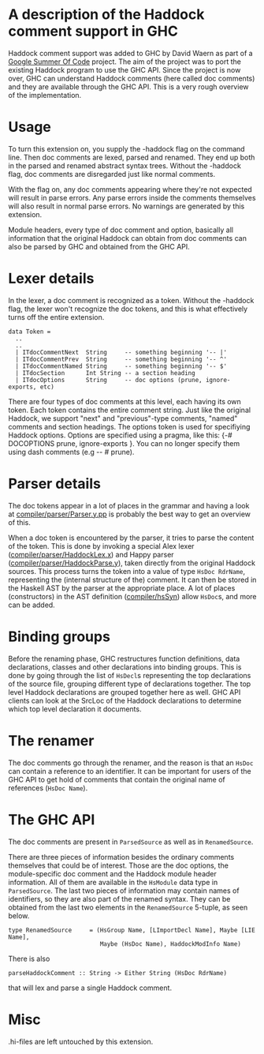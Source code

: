 # A description of the Haddock comment support in GHC


Haddock comment support was added to GHC by David Waern as part of a [ Google Summer Of Code](http://code.google.com/soc) project. The aim of the project was to  port the existing Haddock program to use the GHC API. Since the project is now over, GHC can understand Haddock comments (here called doc comments) and they are available through the GHC API. This is a very rough overview of the implementation.

# Usage


To turn this extension on, you supply the -haddock flag on the command line. Then doc comments are lexed, parsed and renamed. They end up both in the parsed and renamed abstract syntax trees. Without the -haddock flag, doc comments are disregarded just like normal comments. 


With the flag on, any doc comments appearing where they're not expected will result in parse errors. Any parse errors inside the comments themselves will also result in normal parse errors. No warnings are generated by this extension.


Module headers, every type of doc comment and option, basically all information that the original Haddock can obtain from doc comments can also be parsed by GHC and obtained from the GHC API.  

# Lexer details


In the lexer, a doc comment is recognized as a token. Without the -haddock flag, the lexer won't recognize the doc tokens, and this is what effectively turns off the entire extension.

```wiki
data Token =
  ..
  ..
  | ITdocCommentNext  String     -- something beginning '-- |'
  | ITdocCommentPrev  String     -- something beginning '-- ^'
  | ITdocCommentNamed String     -- something beginning '-- $'
  | ITdocSection      Int String -- a section heading
  | ITdocOptions      String     -- doc options (prune, ignore-exports, etc)
```


There are four types of doc comments at this level, each having its own token. Each token contains the entire comment string. 
Just like the original Haddock, we support "next" and "previous"-type comments, "named" comments and section headings. The options token is used for   specifiying Haddock options. Options are specified using a pragma, like this: {-\# DOCOPTIONS prune, ignore-exports }. You can no longer specify them using dash comments (e.g -- \# prune).

# Parser details


The doc tokens appear in a lot of places in the grammar and having a look at [compiler/parser/Parser.y.pp](/trac/ghc/browser/ghc/compiler/parser/Parser.y.pp) is probably the best way to get an overview of this.   


When a doc token is encountered by the parser, it tries to parse the content of the token. This is done by invoking a special Alex lexer ([compiler/parser/HaddockLex.x](/trac/ghc/browser/ghc/compiler/parser/HaddockLex.x)) and Happy parser ([compiler/parser/HaddockParse.y](/trac/ghc/browser/ghc/compiler/parser/HaddockParse.y)), taken directly from the original Haddock sources. This process turns the token into a value of type `HsDoc RdrName`, representing the (internal structure of the) comment. It can then be stored in the Haskell AST by the parser at the appropriate place. A lot of places (constructors) in the AST definition ([compiler/hsSyn](/trac/ghc/browser/ghc/compiler/hsSyn)) allow `HsDoc`s, and more can be added.

# Binding groups


Before the renaming phase, GHC restructures function definitions, data declarations, classes and other declarations into binding groups. This is done by going through the list of `HsDecl`s representing the top declarations of the source file, grouping different type of declarations together. The top level Haddock declarations are grouped together here as well. GHC API clients can look at the SrcLoc of the Haddock declarations to determine which top level declaration it documents.

# The renamer


The doc comments go through the renamer, and the reason is that an `HsDoc` can contain a reference to an identifier. It can be important for users of the GHC API to get hold of comments that contain the original name of references (`HsDoc Name`).

# The GHC API


The doc comments are present in `ParsedSource` as well as in `RenamedSource`.


There are three pieces of information besides the ordinary comments themselves that could be of interest. Those are the doc options, the module-specific doc comment and the Haddock module header information. All of them are available in the `HsModule` data type in `ParsedSource`. The last two pieces of information may contain names of identifiers, so they are also part of the renamed syntax. They can be obtained from the last two elements in the `RenamedSource` 5-tuple, as seen below.

```wiki
type RenamedSource     = (HsGroup Name, [LImportDecl Name], Maybe [LIE Name],
                          Maybe (HsDoc Name), HaddockModInfo Name)
```


There is also 

`parseHaddockComment :: String -> Either String (HsDoc RdrName)`


that will lex and parse a single Haddock comment.

# Misc


.hi-files are left untouched by this extension.
